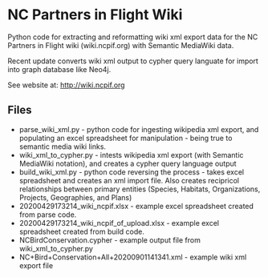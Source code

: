 # NC Partners in Flight Wiki
Python code for extracting and reformatting wiki xml export data for the NC Partners in Flight wiki (wiki.ncpif.org) with Semantic MediaWiki data.

Recent update converts wiki xml output to cypher query languate for import into graph database like Neo4j.

See website at: http://wiki.ncpif.org

## Files
* parse_wiki_xml.py - python code for ingesting wikipedia xml export, and populating an excel spreadsheet for manipulation - being true to semantic media wiki links.
* wiki_xml_to_cypher.py - intests wikipedia xml export (with Semantic MediaWiki notation), and creates a cypher query language output
* build_wiki_xml.py - python code reversing the process - takes excel spreadsheet and creates an xml import file. Also creates recipricol relationships between primary entities (Species, Habitats, Organizations, Projects, Geographies, and Plans)
* 20200429173214_wiki_ncpif.xlsx - example excel spreadsheet created from parse code.
* 20200429173214_wiki_ncpif_of_upload.xlsx - example excel spreadsheet created from build code.
* NCBirdConservation.cypher - example output file from wiki_xml_to_cypher.py
* NC+Bird+Conservation+All+20200901141341.xml - example wiki xml export file
